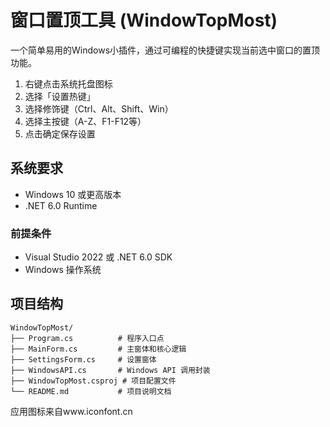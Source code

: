 # 窗口置顶工具 (WindowTopMost)

一个简单易用的Windows小插件，通过可编程的快捷键实现当前选中窗口的置顶功能。

1. 右键点击系统托盘图标
2. 选择「设置热键」
3. 选择修饰键（Ctrl、Alt、Shift、Win）
4. 选择主按键（A-Z、F1-F12等）
5. 点击确定保存设置

## 系统要求

- Windows 10 或更高版本
- .NET 6.0 Runtime

### 前提条件
- Visual Studio 2022 或 .NET 6.0 SDK
- Windows 操作系统

## 项目结构

```
WindowTopMost/
├── Program.cs          # 程序入口点
├── MainForm.cs         # 主窗体和核心逻辑
├── SettingsForm.cs     # 设置窗体
├── WindowsAPI.cs       # Windows API 调用封装
├── WindowTopMost.csproj # 项目配置文件
└── README.md           # 项目说明文档
```
 应用图标来自www.iconfont.cn
